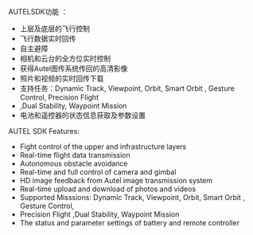AUTELSDK功能 ：

- 上层及底层的⻜⾏控制
- ⻜⾏数据实时回传
- ⾃主避障
- 相机和云台的全⽅位实时控制
- 获得Autel图传系统传回的⾼清影像
- 照⽚和视频的实时回传下载
- ⽀持任务：Dynamic Track, Viewpoint, Orbit, Smart Orbit , Gesture Control, Precision Flight
- ,Dual Stability, Waypoint Mission
- 电池和遥控器的状态信息获取及参数设置



AUTEL SDK Features:

- Fight control of the upper and infrastructure layers
- Real-time flight data transmission
- Autonomous obstacle avoidance
- Real-time and full control of camera and gimbal
- HD image feedback from Autel image transmission system
- Real-time upload and download of photos and videos
- Supported Misssions: Dynamic Track, Viewpoint, Orbit, Smart Orbit , Gesture Control,
- Precision Flight ,Dual Stability, Waypoint Mission
- The status and parameter settings of battery and remote controller
